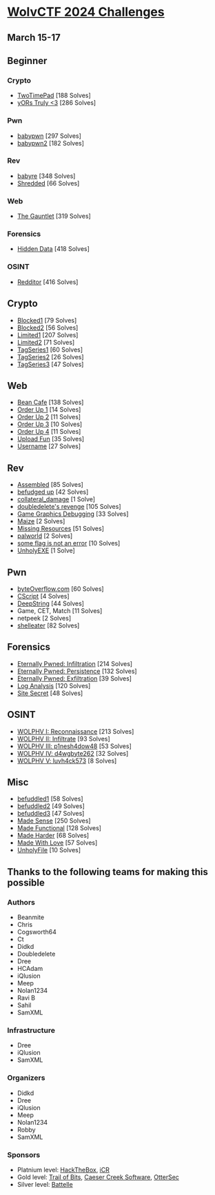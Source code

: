 # [WolvCTF 2024 Challenges](wolvctf.io)
## March 15-17

## Beginner
### Crypto
- [TwoTimePad](beginner/misc/TwoTimePad) [188 Solves]
- [yORs Truly <3](beginner/misc/yors-truly) [286 Solves]
### Pwn
- [babypwn](beginner/pwn/babypwn) [297 Solves]
- [babypwn2](beginner/pwn/babypwn2) [182 Solves]
### Rev
- [babyre](beginner/rev/babyre) [348 Solves]
- [Shredded](beginner/rev/shredded-beginner) [66 Solves]
### Web
- [The Gauntlet](beginner/web/gauntlet) [319 Solves]
### Forensics
- [Hidden Data](beginner/forensics/hiddendata) [418 Solves]
### OSINT
- [Redditor](beginner/osint/redditor) [416 Solves]

## Crypto
- [Blocked1](crypto/blocked1) [79 Solves]
- [Blocked2](crypto/blocked2) [56 Solves]
- [Limited1](crypto/limited1) [207 Solves]
- [Limited2](crypto/limited2) [71 Solves]
- [TagSeries1](crypto/TagSeries/chal1/) [60 Solves]
- [TagSeries2](crypto/TagSeries/chal2/) [26 Solves]
- [TagSeries3](crypto/TagSeries/chal3/) [47 Solves]

## Web
- [Bean Cafe](web/bean-cafe) [138 Solves]
- [Order Up 1](web/order-up) [14 Solves]
- [Order Up 2](web/order-up) [11 Solves]
- [Order Up 3](web/order-up) [10 Solves]
- [Order Up 4](web/order-up) [11 Solves]
- [Upload Fun](web/upload-fun) [35 Solves]
- [Username](web/username) [27 Solves]

## Rev
- [Assembled](rev/assembled) [85 Solves]
- [befudged up](rev/befudgedup) [42 Solves]
- [collateral_damage](rev/collateral-damage) [1 Solve]
- [doubledelete's revenge](rev/doubledeletes-revenge) [105 Solves]
- [Game Graphics Debugging](rev/graphics) [33 Solves]
- [Maize](rev/maize) [2 Solves]
- [Missing Resources](rev/missing-resources) [51 Solves]
- [palworld](rev/palworld) [2 Solves]
- [some flag is not an error](rev/sfinae) [10 Solves]
- [UnholyEXE](rev/UnholyEXE) [1 Solve]

## Pwn
- [byteOverflow.com](pwn/byteoverflow) [60 Solves]
- [CScript](pwn/CScript) [4 Solves]
- [DeepString](pwn/deepstring) [44 Solves]
- Game, CET, Match [11 Solves]
- netpeek [2 Solves]
- [shelleater](pwn/shelleater) [82 Solves]

## Forensics
- [Eternally Pwned: Infiltration](forensics/eternally-pwned/Infiltration) [214 Solves]
- [Eternally Pwned: Persistence](forensics/eternally-pwned/Persistence) [132 Solves]
- [Eternally Pwned: Exfiltration](forensics/eternally-pwned/Exfiltration) [39 Solves]
- [Log Analysis](forensics/log-analysis) [120 Solves]
- [Site Secret](forensics/site-secret) [48 Solves]

## OSINT
- [WOLPHV I: Reconnaissance](OSINT/wolphv1) [213 Solves]
- [WOLPHV II: Infiltrate](OSINT/wolphv2) [93 Solves]
- [WOLPHV III: p1nesh4dow48](OSINT/wolphv3) [53 Solves]
- [WOLPHV IV: d4wgbyte262](OSINT/wolphv4) [32 Solves]
- [WOLPHV V: luvh4ck573](OSINT/wolphv5) [8 Solves]

## Misc
- [befuddled1](misc/befuddled1) [58 Solves]
- [befuddled2](misc/befuddled2) [49 Solves]
- [befuddled3](misc/befuddled3) [47 Solves]
- [Made Sense](misc/make1_madesense) [250 Solves]
- [Made Functional](misc/make2_madefunctional) [128 Solves]
- [Made Harder](misc/make3_madeharder) [68 Solves]
- [Made With Love](misc/make4_madewithlove) [57 Solves]
- [UnholyFile](misc/unholyfile) [10 Solves]

## Thanks to the following teams for making this possible
### Authors
- Beanmite
- Chris
- Cogsworth64
- Ct
- Didkd
- Doubledelete
- Dree
- HCAdam
- iQlusion
- Meep
- Nolan1234
- Ravi B
- Sahil
- SamXML

### Infrastructure
- Dree
- iQlusion
- SamXML

### Organizers
- Didkd
- Dree
- iQlusion
- Meep
- Nolan1234
- Robby
- SamXML

### Sponsors
- Platnium level: [HackTheBox](https://www.hackthebox.com/), [iCR](https://icr-team.com/)
- Gold level: [Trail of Bits](https://www.trailofbits.com/), [Caeser Creek Software](https://www.cc-sw.com/), [OtterSec](https://www.osec.io)
- Silver level: [Battelle](https://www.battelle.org/)
